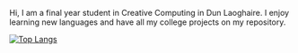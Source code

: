 Hi, I am a final year student in Creative Computing in Dun Laoghaire. I enjoy learning new languages and have all my college projects on my repository.

[![Top Langs](https://github-readme-stats.vercel.app/api/top-langs/?username=clareob5)](https://github.com/clareob5/github-readme-stats)
